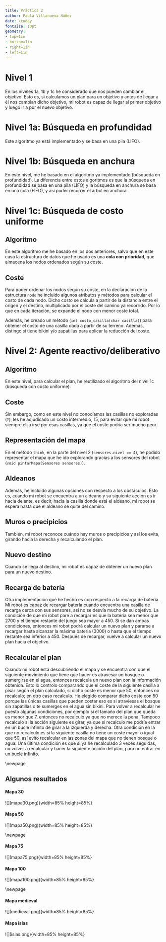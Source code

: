 ```yaml
---
title: Práctica 2
author: Paula Villanueva Núñez
date: \today
fontsize: 10pt
geometry:
- top=1in
- bottom=1in
- right=1in
- left=1in
---
```


# Nivel 1

En los niveles 1a, 1b y 1c he considerado que nos pueden cambiar el objetivo. Esto es, si calculamos un plan para un objetivo y antes de llegar a él nos cambian dicho objetivo, mi robot es capaz de llegar al primer objetivo y luego ir a por el nuevo objetivo.

# Nivel 1a: Búsqueda en profundidad

Este algoritmo ya está implementado y se basa en una pila (LIFO).

# Nivel 1b: Búsqueda en anchura

En este nivel, me he basado en el algoritmo ya implementado (búsqueda en profundidad). La diferencia entre estos algoritmos es que la búsqueda en profundidad se basa en una pila (LIFO) y la búsqueda en anchura se basa en una cola (FIFO), y así poder recorrer el árbol en anchura.

# Nivel 1c: Búsqueda de costo uniforme
## Algoritmo

En este algoritmo me he basado en los dos anteriores, salvo que en este caso la estructura de datos que he usado es una **cola con prioridad**, que almacena los nodos ordenados según su coste.

## Coste

Para poder ordenar los nodos según su coste, en la declaración de la estructura `nodo` he incluido algunos atributos y métodos para calcular el costo de cada nodo. Dicho costo se calcula a partir de la distancia entre el origen y el destino, multiplicado por el coste del camino ya recorrido. Por lo que en cada iteración, se expande el nodo con menor coste total.

Además, he creado un método (`int costo_casilla(char casilla)`) para obtener el costo de una casilla dada a partir de su terreno. Además, distingo si tiene bikini y/o zapatillas para aplicar la reducción del coste.

# Nivel 2: Agente reactivo/deliberativo

## Algoritmo

En este nivel, para calcular el plan, he reutilizado el algoritmo del nivel 1c (búsqueda con costo uniforme).

## Coste

Sin embargo, como en este nivel no conocíamos las casillas no exploradas (`?`), les he adjudicado un costo intermedio, 15, para evitar que mi robot siempre elija irse por esas casillas, ya que el coste podría ser mucho peor.

## Representación del mapa

En el método `think`, en la parte del nivel 2 (`sensores.nivel == 4`), he podido representar el mapa que he ido explorando gracias a los sensores del robot (`void pintarMapa(Sensores sensores)`).

## Aldeanos

Además, he incluido algunas opciones con respecto a los obstáculos. Esto es, cuando mi robot se encuentra a un aldeano y su siguiente acción es ir hacia delante, es decir, hacia la casilla donde está el aldeano, mi robot se espera hasta que el aldeano se quite del camino.

## Muros o precipicios

También, mi robot reconoce cuándo hay muros o precipicios y así los evita, girando hacia la derecha y recalculando el plan.

## Nuevo destino

Cuando se llega al destino, mi robot es capaz de obtener un nuevo plan para un nuevo destino.

## Recarga de batería

Otra implementación que he hecho es con respecto a la recarga de batería. Mi robot es capaz de recargar batería cuando encuentra una casilla de recarga cerca con sus sensores, así no se desvía mucho de su objetivo. La condición de que mi robot pare a recargar es que la batería sea menor que $2700$ y el tiempo restante del juego sea mayor a $450$. Si se dan ambas condiciones, entonces mi robot podrá calcular un nuevo plan y pararse a recargar hasta alcanzar la máxima bateria ($3000$) o hasta que el tiempo restante sea inferior a $450$. Después de recargar, vuelve a calcular un nuevo plan hacia el objetivo.

## Recalcular el plan

Cuando mi robot está descubriendo el mapa y se encuentra con que el siguiente movimiento que tiene que hacer es atravesar un bosque o sumergirse en el agua, entonces recalcula un nuevo plan con la información obtenida. Esto lo controlo comparando que el coste de la siguiente casilla a pisar según el plan calculado, si dicho coste es menor que $50$, entonces no recalculo; en otro caso recalculo. He elegido comparar dicho coste con $50$ porque las únicas casillas que pueden costar eso es si atraviesas el bosque sin zapatillas o te sumerges en el agua sin bikini. Para volver a recalcular he puesto algunas condiciones, por ejemplo si el tamaño del plan que queda es menor que $7$, entonces no recalculo ya que no merece la pena. Tampoco recalculo si la acción siguiente es girar, ya que si recalculo me podría entrar en un bucle infinito de girar a la izquierda y derecha. Otra condición en la que no recalculo es si la siguiente casilla no tiene un coste mayor o igual que 50, así evito recalcular en las zonas del mapa que no tienen bosque o agua. Una última condición es que si ya he recalculado 3 veces seguidas, no volver a recalcular y hacer la siguiente acción del plan, para no entrar en un bucle infinito.

\newpage

## Algunos resultados

#### Mapa 30

<p>
![](mapa30.png){width=85% height=85%}
</p>

#### Mapa 50

<p>
![](mapa50.png){width=85% height=85%}
</p>

\newpage

#### Mapa 75

<p>
![](mapa75.png){width=85% height=85%}
</p>

#### Mapa 100

<p>
![](mapa100.png){width=85% height=85%}
</p>

\newpage

#### Mapa medieval

<p>
![](medieval.png){width=85% height=85%}
</p>


#### Mapa islas

<p>
![](islas.png){width=85% height=85%}
</p>